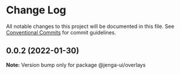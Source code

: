 # Change Log

All notable changes to this project will be documented in this file.
See [Conventional Commits](https://conventionalcommits.org) for commit guidelines.

## 0.0.2 (2022-01-30)

**Note:** Version bump only for package @jenga-ui/overlays

